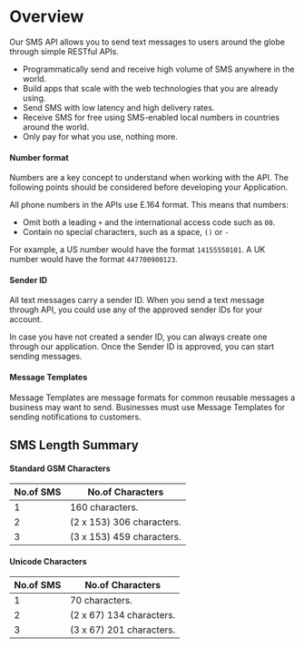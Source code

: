 # Overview

Our SMS API allows you to send text messages to users around the globe through simple RESTful APIs.

- Programmatically send and receive high volume of SMS anywhere in the world.
- Build apps that scale with the web technologies that you are already using.
- Send SMS with low latency and high delivery rates.
- Receive SMS for free using SMS-enabled local numbers in countries around the world.
- Only pay for what you use, nothing more.

#### Number format

Numbers are a key concept to understand when working with the API. The following points should be considered before developing your Application.

All phone numbers in the APIs use E.164 format. This means that numbers:

- Omit both a leading `+` and the international access code such as `00`.
- Contain no special characters, such as a space, `()` or `-`

For example, a US number would have the format `14155550101`. A UK number would have the format `447700900123`.

#### Sender ID

All text messages carry a sender ID. When you send a text message through API, you could use any of the approved sender IDs for your account.

In case you have not created a sender ID, you can always create one through our application. Once the Sender ID is approved, you can start sending messages.

#### Message Templates

Message Templates are message formats for common reusable messages a business may want to send. Businesses must use Message Templates for sending notifications to customers.

## SMS Length Summary

#### Standard GSM Characters

| No.of SMS | No.of Characters          |
| --------- | ------------------------- |
| 1         | 160 characters.           |
| 2         | (2 x 153) 306 characters. |
| 3         | (3 x 153) 459 characters. |

#### Unicode Characters

| No.of SMS | No.of Characters         |
| --------- | ------------------------ |
| 1         | 70 characters.           |
| 2         | (2 x 67) 134 characters. |
| 3         | (3 x 67) 201 characters. |
